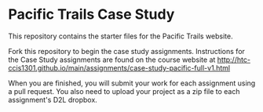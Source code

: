 # Pacific Trails Case Study
This repository contains the starter files for the Pacific Trails website.  

Fork this repository to begin the case study assignments. Instructions for the Case Study assignments are found on the course website at http://htc-ccis1301.github.io/main/assignments/case-study-pacific-full-v1.html

When you are finished, you will submit your work for each assignment using a pull request.  You also need to upload 
your project as a zip file to each assignment's D2L dropbox.
